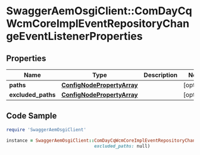 # SwaggerAemOsgiClient::ComDayCqWcmCoreImplEventRepositoryChangeEventListenerProperties

## Properties

Name | Type | Description | Notes
------------ | ------------- | ------------- | -------------
**paths** | [**ConfigNodePropertyArray**](ConfigNodePropertyArray.md) |  | [optional] 
**excluded_paths** | [**ConfigNodePropertyArray**](ConfigNodePropertyArray.md) |  | [optional] 

## Code Sample

```ruby
require 'SwaggerAemOsgiClient'

instance = SwaggerAemOsgiClient::ComDayCqWcmCoreImplEventRepositoryChangeEventListenerProperties.new(paths: null,
                                 excluded_paths: null)
```



